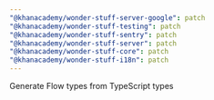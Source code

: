 ```yaml
---
"@khanacademy/wonder-stuff-server-google": patch
"@khanacademy/wonder-stuff-testing": patch
"@khanacademy/wonder-stuff-sentry": patch
"@khanacademy/wonder-stuff-server": patch
"@khanacademy/wonder-stuff-core": patch
"@khanacademy/wonder-stuff-i18n": patch
---
```


Generate Flow types from TypeScript types

